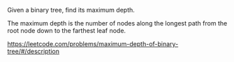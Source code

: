 Given a binary tree, find its maximum depth.

The maximum depth is the number of nodes along the longest path from the root node down to the farthest leaf node.

https://leetcode.com/problems/maximum-depth-of-binary-tree/#/description
